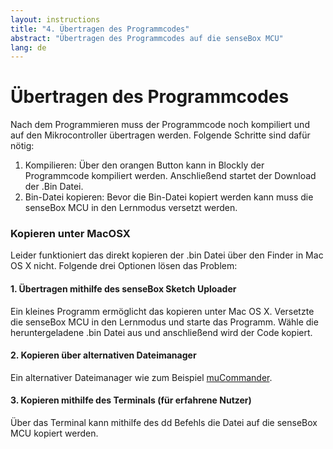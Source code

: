 ```yaml
---
layout: instructions
title: "4. Übertragen des Programmcodes"
abstract: "Übertragen des Programmcodes auf die senseBox MCU"
lang: de
---
```

Übertragen des Programmcodes
============

Nach dem Programmieren muss der Programmcode noch kompiliert und auf den Mikrocontroller übertragen werden. Folgende Schritte sind dafür nötig:
1. Kompilieren:
Über den orangen Button kann in Blockly der Programmcode kompiliert werden. Anschließend startet der Download der .Bin Datei.
2. Bin-Datei kopieren:
Bevor die Bin-Datei kopiert werden kann muss die senseBox MCU in den Lernmodus versetzt werden. 


### Kopieren unter MacOSX

Leider funktioniert das direkt kopieren der .bin Datei über den Finder in Mac OS X nicht. Folgende drei Optionen lösen das Problem:

#### 1. Übertragen mithilfe des senseBox Sketch Uploader
Ein kleines Programm ermöglicht das kopieren unter Mac OS X. Versetzte die senseBox MCU in den Lernmodus und starte das Programm. Wähle die heruntergeladene .bin Datei aus und anschließend wird der Code kopiert. 

#### 2. Kopieren über alternativen Dateimanager
Ein alternativer Dateimanager wie zum Beispiel [muCommander](http://www.mucommander.com/). 

#### 3. Kopieren mithilfe des Terminals (für erfahrene Nutzer)
Über das Terminal kann mithilfe des dd Befehls die Datei auf die senseBox MCU kopiert werden.





